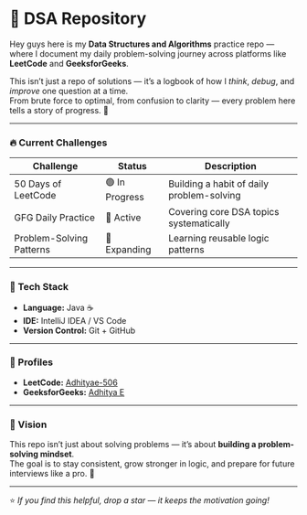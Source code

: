 # 🧠 DSA Repository  

Hey guys here is my **Data Structures and Algorithms** practice repo — where I document my daily problem-solving journey across platforms like **LeetCode** and **GeeksforGeeks**.  

This isn’t just a repo of solutions — it’s a logbook of how I *think*, *debug*, and *improve* one question at a time.  
From brute force to optimal, from confusion to clarity — every problem here tells a story of progress. 🚀  

---

### 🔥 Current Challenges

| Challenge | Status | Description |
|------------|---------|-------------|
| 50 Days of LeetCode | 🟢 In Progress | Building a habit of daily problem-solving |
| GFG Daily Practice | 🧩 Active | Covering core DSA topics systematically |
| Problem-Solving Patterns | 🧠 Expanding | Learning reusable logic patterns |

---

### 🧰 Tech Stack

- **Language:** Java ☕  
- **IDE:** IntelliJ IDEA / VS Code  
- **Version Control:** Git + GitHub  

---

### 🧩 Profiles

- **LeetCode:** [Adhityae-506](https://leetcode.com/u/Adhityae-506/)  
- **GeeksforGeeks:** [Adhitya E](https://auth.geeksforgeeks.org/user/)  
 

---

### 🧭 Vision  

This repo isn’t just about solving problems — it’s about **building a problem-solving mindset**.  
The goal is to stay consistent, grow stronger in logic, and prepare for future interviews like a pro. 💪  

---

⭐ *If you find this helpful, drop a star — it keeps the motivation going!*  
